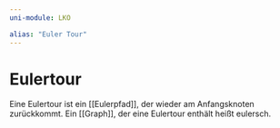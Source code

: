 ```yaml
---
uni-module: LKO

alias: "Euler Tour"
---
```


# Eulertour

Eine Eulertour ist ein [[Eulerpfad]], der wieder am Anfangsknoten zurückkommt. Ein [[Graph]], der eine Eulertour enthält heißt eulersch.
